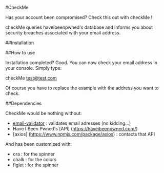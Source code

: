#CheckMe

Has your account been compromised? Check this out with checkMe ! 

checkMe queries haveibeenpwned's database and informs you about security breaches associated with your email address. 

##Installation



##How to use

Installation completed? Good. You can now check your email address in your console. Simply type:

checkMe test@test.com

Of course you have to replace the example with the address you want to check.


##Dependencies

CheckMe would be nothing without: 

+ [email-validator](https://www.npmjs.com/package/email-validator) : validates email adresses (no kidding...)
+ Have I Been Pwned's [API] (https://haveibeenpwned.com/)
+ [axios] (https://www.npmjs.com/package/axios) : contacts that API

And has been customized with:

+ ora : for the spinner
+ chalk : for the colors
+ figlet : for the spinner
